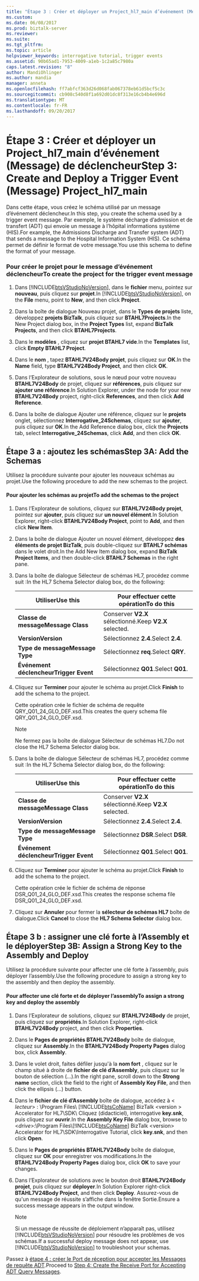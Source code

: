 ```yaml
---
title: "Étape 3 : Créer et déployer un Project_hl7_main d’événement (Message) de déclencheur | Documents Microsoft"
ms.custom: 
ms.date: 06/08/2017
ms.prod: biztalk-server
ms.reviewer: 
ms.suite: 
ms.tgt_pltfrm: 
ms.topic: article
helpviewer_keywords: interrogative tutorial, trigger events
ms.assetid: 90b65ad1-7953-4009-a1eb-1c2a85c7980a
caps.latest.revision: "8"
author: MandiOhlinger
ms.author: mandia
manager: anneta
ms.openlocfilehash: ff7abfcf363d26d068fab067378eb61d5bcf5c3c
ms.sourcegitcommit: cb908c540d8f1a692d01dc8f313e16cb4b4e696d
ms.translationtype: MT
ms.contentlocale: fr-FR
ms.lasthandoff: 09/20/2017
---
```

# <a name="step-3-create-and-deploy-a-trigger-event-message-projecthl7main"></a><span data-ttu-id="dda87-102">Étape 3 : Créer et déployer un Project_hl7_main d’événement (Message) de déclencheur</span><span class="sxs-lookup"><span data-stu-id="dda87-102">Step 3: Create and Deploy a Trigger Event (Message) Project_hl7_main</span></span>
<span data-ttu-id="dda87-103">Dans cette étape, vous créez le schéma utilisé par un message d’événement déclencheur.</span><span class="sxs-lookup"><span data-stu-id="dda87-103">In this step, you create the schema used by a trigger event message.</span></span> <span data-ttu-id="dda87-104">Par exemple, le système décharge d’admission et de transfert (ADT) qui envoie un message à l’hôpital informations système (HIS).</span><span class="sxs-lookup"><span data-stu-id="dda87-104">For example, the Admissions Discharge and Transfer system (ADT) that sends a message to the Hospital Information System (HIS).</span></span> <span data-ttu-id="dda87-105">Ce schéma permet de définir le format de votre message.</span><span class="sxs-lookup"><span data-stu-id="dda87-105">You use this schema to define the format of your message.</span></span>  
  
### <a name="to-create-the-project-for-the-trigger-event-message"></a><span data-ttu-id="dda87-106">Pour créer le projet pour le message d’événement déclencheur</span><span class="sxs-lookup"><span data-stu-id="dda87-106">To create the project for the trigger event message</span></span>  
  
1.  <span data-ttu-id="dda87-107">Dans [!INCLUDE[btsVStudioNoVersion](../../includes/btsvstudionoversion-md.md)], dans le **fichier** menu, pointez sur **nouveau**, puis cliquez sur **projet**.</span><span class="sxs-lookup"><span data-stu-id="dda87-107">In [!INCLUDE[btsVStudioNoVersion](../../includes/btsvstudionoversion-md.md)], on the **File** menu, point to **New**, and then click **Project**.</span></span>  
  
2.  <span data-ttu-id="dda87-108">Dans la boîte de dialogue Nouveau projet, dans le **Types de projets** liste, développez **projets BizTalk**, puis cliquez sur **BTAHL7Projects**.</span><span class="sxs-lookup"><span data-stu-id="dda87-108">In the New Project dialog box, in the **Project Types** list, expand **BizTalk Projects**, and then click **BTAHL7Projects**.</span></span>  
  
3.  <span data-ttu-id="dda87-109">Dans le **modèles** , cliquez sur **projet BTAHL7 vide**.</span><span class="sxs-lookup"><span data-stu-id="dda87-109">In the **Templates** list, click **Empty BTAHL7 Project**.</span></span>  
  
4.  <span data-ttu-id="dda87-110">Dans le **nom** , tapez **BTAHL7V24Body projet**, puis cliquez sur **OK**.</span><span class="sxs-lookup"><span data-stu-id="dda87-110">In the **Name** field, type **BTAHL7V24Body Project**, and then click **OK**.</span></span>  
  
5.  <span data-ttu-id="dda87-111">Dans l’Explorateur de solutions, sous le nœud pour votre nouveau **BTAHL7V24Body** de projet, cliquez sur **références**, puis cliquez sur **ajouter une référence**.</span><span class="sxs-lookup"><span data-stu-id="dda87-111">In Solution Explorer, under the node for your new **BTAHL7V24Body** project, right-click **References**, and then click **Add Reference**.</span></span>  
  
6.  <span data-ttu-id="dda87-112">Dans la boîte de dialogue Ajouter une référence, cliquez sur le **projets** onglet, sélectionnez **Interrogative_24Schemas**, cliquez sur **ajouter**, puis cliquez sur **OK**.</span><span class="sxs-lookup"><span data-stu-id="dda87-112">In the Add Reference dialog box, click the **Projects** tab, select **Interrogative_24Schemas**, click **Add**, and then click **OK**.</span></span>  
  
## <a name="step-3a-add-the-schemas"></a><span data-ttu-id="dda87-113">Étape 3 a : ajoutez les schémas</span><span class="sxs-lookup"><span data-stu-id="dda87-113">Step 3A: Add the Schemas</span></span>  
 <span data-ttu-id="dda87-114">Utilisez la procédure suivante pour ajouter les nouveaux schémas au projet.</span><span class="sxs-lookup"><span data-stu-id="dda87-114">Use the following procedure to add the new schemas to the project.</span></span>  
  
#### <a name="to-add-the-schemas-to-the-project"></a><span data-ttu-id="dda87-115">Pour ajouter les schémas au projet</span><span class="sxs-lookup"><span data-stu-id="dda87-115">To add the schemas to the project</span></span>  
  
1.  <span data-ttu-id="dda87-116">Dans l’Explorateur de solutions, cliquez sur **BTAHL7V24Body projet**, pointez sur **ajouter**, puis cliquez sur **un nouvel élément**.</span><span class="sxs-lookup"><span data-stu-id="dda87-116">In Solution Explorer, right-click **BTAHL7V24Body Project**, point to **Add**, and then click **New Item**.</span></span>  
  
2.  <span data-ttu-id="dda87-117">Dans la boîte de dialogue Ajouter un nouvel élément, développez **des éléments de projet BizTalk**, puis double-cliquez sur **BTAHL7 schémas** dans le volet droit.</span><span class="sxs-lookup"><span data-stu-id="dda87-117">In the Add New Item dialog box, expand **BizTalk Project Items**, and then double-click **BTAHL7 Schemas** in the right pane.</span></span>  
  
3.  <span data-ttu-id="dda87-118">Dans la boîte de dialogue Sélecteur de schémas HL7, procédez comme suit :</span><span class="sxs-lookup"><span data-stu-id="dda87-118">In the HL7 Schema Selector dialog box, do the following:</span></span>  
  
    |<span data-ttu-id="dda87-119">Utiliser</span><span class="sxs-lookup"><span data-stu-id="dda87-119">Use this</span></span>|<span data-ttu-id="dda87-120">Pour effectuer cette opération</span><span class="sxs-lookup"><span data-stu-id="dda87-120">To do this</span></span>|  
    |--------------|----------------|  
    |<span data-ttu-id="dda87-121">**Classe de message**</span><span class="sxs-lookup"><span data-stu-id="dda87-121">**Message Class**</span></span>|<span data-ttu-id="dda87-122">Conserver **V2.X** sélectionné.</span><span class="sxs-lookup"><span data-stu-id="dda87-122">Keep **V2.X** selected.</span></span>|  
    |<span data-ttu-id="dda87-123">**Version**</span><span class="sxs-lookup"><span data-stu-id="dda87-123">**Version**</span></span>|<span data-ttu-id="dda87-124">Sélectionnez **2.4**.</span><span class="sxs-lookup"><span data-stu-id="dda87-124">Select **2.4**.</span></span>|  
    |<span data-ttu-id="dda87-125">**Type de message**</span><span class="sxs-lookup"><span data-stu-id="dda87-125">**Message Type**</span></span>|<span data-ttu-id="dda87-126">Sélectionnez **req**.</span><span class="sxs-lookup"><span data-stu-id="dda87-126">Select **QRY**.</span></span>|  
    |<span data-ttu-id="dda87-127">**Événement déclencheur**</span><span class="sxs-lookup"><span data-stu-id="dda87-127">**Trigger Event**</span></span>|<span data-ttu-id="dda87-128">Sélectionnez **Q01**.</span><span class="sxs-lookup"><span data-stu-id="dda87-128">Select **Q01**.</span></span>|  
  
4.  <span data-ttu-id="dda87-129">Cliquez sur **Terminer** pour ajouter le schéma au projet.</span><span class="sxs-lookup"><span data-stu-id="dda87-129">Click **Finish** to add the schema to the project.</span></span>  
  
     <span data-ttu-id="dda87-130">Cette opération crée le fichier de schéma de requête QRY_Q01_24_GLO_DEF.xsd.</span><span class="sxs-lookup"><span data-stu-id="dda87-130">This creates the query schema file QRY_Q01_24_GLO_DEF.xsd.</span></span>  
  
    > [!NOTE]
    >  <span data-ttu-id="dda87-131">Ne fermez pas la boîte de dialogue Sélecteur de schémas HL7.</span><span class="sxs-lookup"><span data-stu-id="dda87-131">Do not close the HL7 Schema Selector dialog box.</span></span>  
  
5.  <span data-ttu-id="dda87-132">Dans la boîte de dialogue Sélecteur de schémas HL7, procédez comme suit :</span><span class="sxs-lookup"><span data-stu-id="dda87-132">In the HL7 Schema Selector dialog box, do the following:</span></span>  
  
    |<span data-ttu-id="dda87-133">Utiliser</span><span class="sxs-lookup"><span data-stu-id="dda87-133">Use this</span></span>|<span data-ttu-id="dda87-134">Pour effectuer cette opération</span><span class="sxs-lookup"><span data-stu-id="dda87-134">To do this</span></span>|  
    |--------------|----------------|  
    |<span data-ttu-id="dda87-135">**Classe de message**</span><span class="sxs-lookup"><span data-stu-id="dda87-135">**Message Class**</span></span>|<span data-ttu-id="dda87-136">Conserver **V2.X** sélectionné.</span><span class="sxs-lookup"><span data-stu-id="dda87-136">Keep **V2.X** selected.</span></span>|  
    |<span data-ttu-id="dda87-137">**Version**</span><span class="sxs-lookup"><span data-stu-id="dda87-137">**Version**</span></span>|<span data-ttu-id="dda87-138">Sélectionnez **2.4**.</span><span class="sxs-lookup"><span data-stu-id="dda87-138">Select **2.4**.</span></span>|  
    |<span data-ttu-id="dda87-139">**Type de message**</span><span class="sxs-lookup"><span data-stu-id="dda87-139">**Message Type**</span></span>|<span data-ttu-id="dda87-140">Sélectionnez **DSR**.</span><span class="sxs-lookup"><span data-stu-id="dda87-140">Select **DSR**.</span></span>|  
    |<span data-ttu-id="dda87-141">**Événement déclencheur**</span><span class="sxs-lookup"><span data-stu-id="dda87-141">**Trigger Event**</span></span>|<span data-ttu-id="dda87-142">Sélectionnez **Q01**.</span><span class="sxs-lookup"><span data-stu-id="dda87-142">Select **Q01**.</span></span>|  
  
6.  <span data-ttu-id="dda87-143">Cliquez sur **Terminer** pour ajouter le schéma au projet.</span><span class="sxs-lookup"><span data-stu-id="dda87-143">Click **Finish** to add the schema to the project.</span></span>  
  
     <span data-ttu-id="dda87-144">Cette opération crée le fichier de schéma de réponse DSR_Q01_24_GLO_DEF.xsd.</span><span class="sxs-lookup"><span data-stu-id="dda87-144">This creates the response schema file DSR_Q01_24_GLO_DEF.xsd.</span></span>  
  
7.  <span data-ttu-id="dda87-145">Cliquez sur **Annuler** pour fermer la **sélecteur de schémas HL7** boîte de dialogue.</span><span class="sxs-lookup"><span data-stu-id="dda87-145">Click **Cancel** to close the **HL7 Schema Selector** dialog box.</span></span>  
  
## <a name="step-3b-assign-a-strong-key-to-the-assembly-and-deploy"></a><span data-ttu-id="dda87-146">Étape 3 b : assigner une clé forte à l’Assembly et le déployer</span><span class="sxs-lookup"><span data-stu-id="dda87-146">Step 3B: Assign a Strong Key to the Assembly and Deploy</span></span>  
 <span data-ttu-id="dda87-147">Utilisez la procédure suivante pour affecter une clé forte à l’assembly, puis déployer l’assembly.</span><span class="sxs-lookup"><span data-stu-id="dda87-147">Use the following procedure to assign a strong key to the assembly and then deploy the assembly.</span></span>  
  
#### <a name="to-assign-a-strong-key-and-deploy-the-assembly"></a><span data-ttu-id="dda87-148">Pour affecter une clé forte et de déployer l’assembly</span><span class="sxs-lookup"><span data-stu-id="dda87-148">To assign a strong key and deploy the assembly</span></span>  
  
1.  <span data-ttu-id="dda87-149">Dans l’Explorateur de solutions, cliquez sur **BTAHL7V24Body** de projet, puis cliquez sur **propriétés**.</span><span class="sxs-lookup"><span data-stu-id="dda87-149">In Solution Explorer, right-click **BTAHL7V24Body** project, and then click **Properties**.</span></span>  
  
2.  <span data-ttu-id="dda87-150">Dans le **Pages de propriétés BTAHL7V24Body** boîte de dialogue, cliquez sur **Assembly**.</span><span class="sxs-lookup"><span data-stu-id="dda87-150">In the **BTAHL7V24Body Property Pages** dialog box, click **Assembly**.</span></span>  
  
3.  <span data-ttu-id="dda87-151">Dans le volet droit, faites défiler jusqu'à la **nom fort** , cliquez sur le champ situé à droite de **fichier de clé d’Assembly**, puis cliquez sur le bouton de sélection (...).</span><span class="sxs-lookup"><span data-stu-id="dda87-151">In the right pane, scroll down to the **Strong name** section, click the field to the right of **Assembly Key File**, and then click the ellipsis (…) button.</span></span>  
  
4.  <span data-ttu-id="dda87-152">Dans le **fichier de clé d’Assembly** boîte de dialogue, accédez à \< *lecteur*> : \Program Files\\ [!INCLUDE[btsCoName](../../includes/btsconame-md.md)] BizTalk \<version > Accelerator for HL7\SDK\ Cliquez (didacticiel), interrogative **key.snk**, puis cliquez sur **ouvrir**.</span><span class="sxs-lookup"><span data-stu-id="dda87-152">In the **Assembly Key File** dialog box, browse to \<*drive*>:\Program Files\\[!INCLUDE[btsCoName](../../includes/btsconame-md.md)] BizTalk \<version> Accelerator for HL7\SDK\Interrogative Tutorial, click **key.snk**, and then click **Open**.</span></span>  
  
5.  <span data-ttu-id="dda87-153">Dans le **Pages de propriétés BTAHL7V24Body** boîte de dialogue, cliquez sur **OK** pour enregistrer vos modifications.</span><span class="sxs-lookup"><span data-stu-id="dda87-153">In the **BTAHL7V24Body Property Pages** dialog box, click **OK** to save your changes.</span></span>  
  
6.  <span data-ttu-id="dda87-154">Dans l’Explorateur de solutions avec le bouton droit **BTAHL7V24Body projet**, puis cliquez sur **déployer**.</span><span class="sxs-lookup"><span data-stu-id="dda87-154">In Solution Explorer right-click **BTAHL7V24Body Project**, and then click **Deploy**.</span></span> <span data-ttu-id="dda87-155">Assurez-vous de qu'un message de réussite s’affiche dans la fenêtre Sortie.</span><span class="sxs-lookup"><span data-stu-id="dda87-155">Ensure a success message appears in the output window.</span></span>  
  
    > [!NOTE]
    >  <span data-ttu-id="dda87-156">Si un message de réussite de déploiement n’apparaît pas, utilisez [!INCLUDE[btsVStudioNoVersion](../../includes/btsvstudionoversion-md.md)] pour résoudre les problèmes de vos schémas.</span><span class="sxs-lookup"><span data-stu-id="dda87-156">If a successful deploy message does not appear, use [!INCLUDE[btsVStudioNoVersion](../../includes/btsvstudionoversion-md.md)] to troubleshoot your schemas.</span></span>  
  
 <span data-ttu-id="dda87-157">Passez à [étape 4 : créer le Port de réception pour accepter les Messages de requête ADT](../../adapters-and-accelerators/accelerator-hl7/step-4-create-the-receive-port-for-accepting-adt-query-messages.md).</span><span class="sxs-lookup"><span data-stu-id="dda87-157">Proceed to [Step 4: Create the Receive Port for Accepting ADT Query Messages](../../adapters-and-accelerators/accelerator-hl7/step-4-create-the-receive-port-for-accepting-adt-query-messages.md).</span></span>